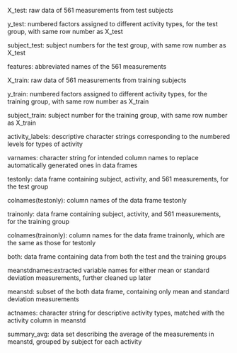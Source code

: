 X_test: raw data of 561 measurements from test subjects

y_test: numbered factors assigned to different activity types, for the test group, with same row number as X_test

subject_test: subject numbers for the test group, with same row number as X_test

features: abbreviated names of the 561 measurements

X_train: raw data of 561 measurements from training subjects

y_train: numbered factors assigned to different activity types, for the training group, with same row number as X_train

subject_train: subject number for the training group, with same row number as X_train

activity_labels: descriptive character strings corresponding to the numbered levels for types of activity


varnames: character string for intended column names to replace automatically generated ones in data frames

testonly: data frame containing subject, activity, and 561 measurements, for the test group

colnames(testonly): column names of the data frame testonly

trainonly: data frame containing subject, activity, and 561 measurements, for the training group

colnames(trainonly): column names for the data frame trainonly, which are the same as those for testonly

both: data frame containing data from both the test and the training groups


meanstdnames:extracted variable names for either mean or standard deviation measurements, further cleaned up later

meanstd: subset of the both data frame, containing only mean and standard deviation measurements 


actnames: character string for descriptive activity types, matched with the activity column in meanstd


summary_avg: data set describing the average of the measurements in meanstd, grouped by subject for each activity
